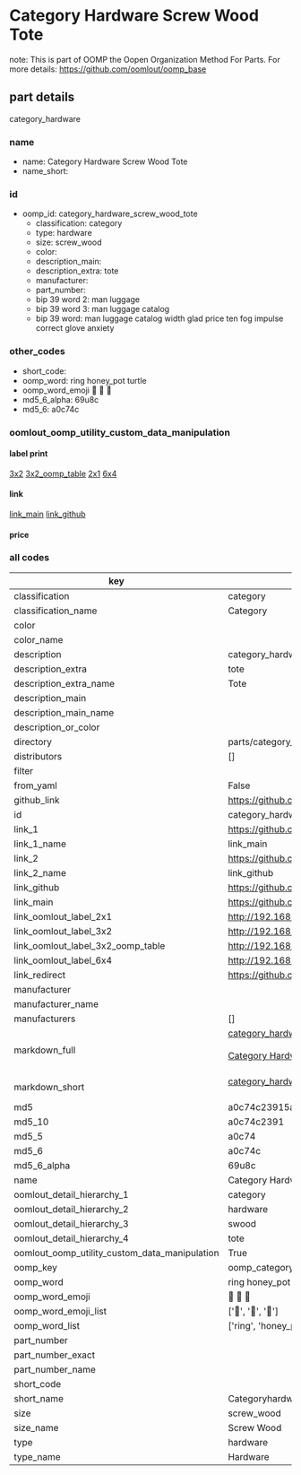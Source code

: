 # Category Hardware Screw Wood Tote  

note: This is part of OOMP the Oopen Organization Method For Parts. For more details: https://github.com/oomlout/oomp_base

##  part details
  



category_hardware



### name
* name: Category Hardware Screw Wood Tote
* name_short: 
### id
* oomp_id: category_hardware_screw_wood_tote
  * classification: category
  * type: hardware
  * size: screw_wood
  * color: 
  * description_main: 
  * description_extra: tote
  * manufacturer: 
  * part_number: 
  * bip 39 word 2: man luggage
  * bip 39 word 3: man luggage catalog
  * bip 39 word: man luggage catalog width glad price ten fog impulse correct glove anxiety

### other_codes
* short_code: 
* oomp_word: ring honey_pot turtle
* oomp_word_emoji :ring: :honey_pot: :turtle:
* md5_6_alpha: 69u8c
* md5_6: a0c74c






### oomlout_oomp_utility_custom_data_manipulation
#### label print
[3x2](http://192.168.1.245:1112/?label=oomp%2069u8c)
[3x2_oomp_table](http://192.168.1.108:1112/?label=oomp%2069u8c)
[2x1](http://192.168.1.242:1112/?label=oomp%2069u8c)
[6x4](http://192.168.1.55:1112/?label=oomp%2069u8c)    

#### link

[link_main](https://github.com/oomlout/oomlout_oomp_version_1_messy/tree/main/parts/category_hardware_screw_wood_tote) [link_github](https://github.com/oomlout/oomlout_oomp_version_1_messy/tree/main/parts/category_hardware_screw_wood_tote)                             

#### price







### all codes 
| key | value |  
| --- | --- |  
| classification | category |  
| classification_name | Category |  
| color |  |  
| color_name |  |  
| description | category_hardware |  
| description_extra | tote |  
| description_extra_name | Tote |  
| description_main |  |  
| description_main_name |  |  
| description_or_color |   |  
| directory | parts/category_hardware_screw_wood_tote |  
| distributors | [] |  
| filter |  |  
| from_yaml | False |  
| github_link | https://github.com/oomlout/oomlout_oomp_part_src/tree/main/parts/category_hardware_screw_wood_tote |  
| id | category_hardware_screw_wood_tote |  
| link_1 | https://github.com/oomlout/oomlout_oomp_version_1_messy/tree/main/parts/category_hardware_screw_wood_tote |  
| link_1_name | link_main |  
| link_2 | https://github.com/oomlout/oomlout_oomp_version_1_messy/tree/main/parts/category_hardware_screw_wood_tote |  
| link_2_name | link_github |  
| link_github | https://github.com/oomlout/oomlout_oomp_version_1_messy/tree/main/parts/category_hardware_screw_wood_tote |  
| link_main | https://github.com/oomlout/oomlout_oomp_version_1_messy/tree/main/parts/category_hardware_screw_wood_tote |  
| link_oomlout_label_2x1 | http://192.168.1.242:1112/?label=oomp%2069u8c |  
| link_oomlout_label_3x2 | http://192.168.1.245:1112/?label=oomp%2069u8c |  
| link_oomlout_label_3x2_oomp_table | http://192.168.1.108:1112/?label=oomp%2069u8c |  
| link_oomlout_label_6x4 | http://192.168.1.55:1112/?label=oomp%2069u8c |  
| link_redirect | https://github.com/oomlout/oomlout_oomp_version_1_messy/tree/main/parts/category_hardware_screw_wood_tote |  
| manufacturer |  |  
| manufacturer_name |  |  
| manufacturers | [] |  
| markdown_full | [category_hardware_screw_wood_tote](none)<br>[](none)<br>[Category Hardware Screw Wood Tote](none)<br><br> |  
| markdown_short | [category_hardware_screw_wood_tote](none)<br><br> |  
| md5 | a0c74c23915a5bdea9b14fac47e13436 |  
| md5_10 | a0c74c2391 |  
| md5_5 | a0c74 |  
| md5_6 | a0c74c |  
| md5_6_alpha | 69u8c |  
| name | Category Hardware Screw Wood Tote |  
| oomlout_detail_hierarchy_1 | category |  
| oomlout_detail_hierarchy_2 | hardware |  
| oomlout_detail_hierarchy_3 | swood |  
| oomlout_detail_hierarchy_4 | tote |  
| oomlout_oomp_utility_custom_data_manipulation | True |  
| oomp_key | oomp_category_hardware_screw_wood_tote |  
| oomp_word | ring honey_pot turtle |  
| oomp_word_emoji | :ring: :honey_pot: :turtle: |  
| oomp_word_emoji_list | [':ring:', ':honey_pot:', ':turtle:'] |  
| oomp_word_list | ['ring', 'honey_pot', 'turtle'] |  
| part_number |  |  
| part_number_exact |  |  
| part_number_name |  |  
| short_code |  |  
| short_name | Categoryhardware |  
| size | screw_wood |  
| size_name | Screw Wood |  
| type | hardware |  
| type_name | Hardware |  
